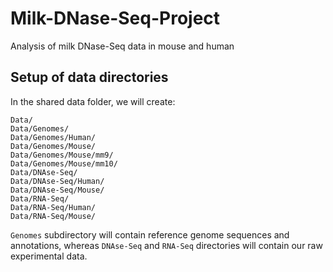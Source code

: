 Milk-DNase-Seq-Project
======================

Analysis of milk DNase-Seq data in mouse and human


## Setup of data directories

In the shared data folder, we will create:

	Data/
	Data/Genomes/
	Data/Genomes/Human/
	Data/Genomes/Mouse/	
	Data/Genomes/Mouse/mm9/
	Data/Genomes/Mouse/mm10/
	Data/DNAse-Seq/
	Data/DNAse-Seq/Human/
	Data/DNAse-Seq/Mouse/
	Data/RNA-Seq/
	Data/RNA-Seq/Human/
	Data/RNA-Seq/Mouse/

	
`Genomes` subdirectory will contain reference genome sequences and annotations, whereas
`DNAse-Seq` and `RNA-Seq` directories will contain our raw experimental data.
 
